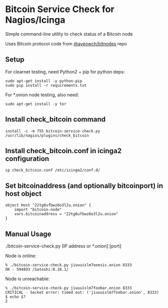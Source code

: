 # Bitcoin Service Check for Nagios/Icinga

Simple command-line utility to check status of a Bitcoin node

Uses Bitcoin protocol code from [@ayeowch/bitnodes](https://github.com/ayeowch/bitnodes) repo

## Setup

For clearnet testing, need Python2 + pip for python deps:
```
sudo apt-get install -y python-pip
sudo pip install -r requirements.txt
```

For *.onion node testing, also need:
```
sudo apt-get install -y tor
```

## Install check_bitcoin command
```
install -c -m 755 bitcoin-service-check.py /usr/lib/nagios/plugins/check_bitcoin
```

## Install check_bitcoin.conf in icinga2 configuration
```
cp check_bitcoin.conf /etc/icinga2/conf.d/
```

## Set bitcoinaddress (and optionally bitcoinport) in host object 
```
object Host "22tg6ufbwz6o3l2u.onion" {
    import "bitcoin-node"
    vars.bitcoinaddress = "22tg6ufbwz6o3l2u.onion"
}
```

## Manual Usage

./bitcoin-service-check.py [IP address or *.onion] [port]

Node is online:
```
% ./bitcoin-service-check.py jiuuuislm7ooesic.onion 8333
OK - 594893 /Satoshi:0.18.1/
```

Node is unreachable:
```
% ./bitcoin-service-check.py jiuuuislm7foobar.onion 8333
CRITICAL - Socket error: timed out: ('jiuuuislm7foobar.onion', 8333)
$ echo $?
2
```
